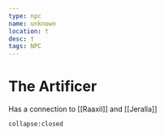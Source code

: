 ```yaml
---
type: npc
name: unknown
location: †
desc: †
tags: NPC
---
```


# The Artificer 

Has a connection to [[Raaxil]] and [[Jeralla]]
```ad-ooc
collapse:closed
```